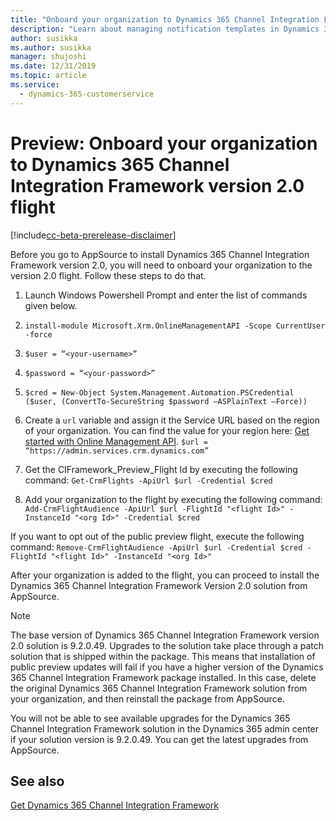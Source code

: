 ```yaml
---
title: "Onboard your organization to Dynamics 365 Channel Integration Framework version 2.0 flight | MicrosoftDocs"
description: "Learn about managing notification templates in Dynamics 365 Channel Integration Framework version 2.0"
author: susikka
ms.author: susikka
manager: shujoshi
ms.date: 12/31/2019
ms.topic: article
ms.service: 
  - dynamics-365-customerservice
---
```

# Preview: Onboard your organization to Dynamics 365 Channel Integration Framework version 2.0 flight

[!include[cc-beta-prerelease-disclaimer](../../../includes/cc-beta-prerelease-disclaimer.md)]

Before you go to AppSource to install Dynamics 365 Channel Integration Framework version 2.0, you will need to onboard your organization to the version 2.0 flight. Follow these steps to do that.

1. Launch Windows Powershell Prompt and enter the list of commands given below.

2. `install-module Microsoft.Xrm.OnlineManagementAPI -Scope CurrentUser -force`

3. `$user = “<your-username>”`

4. `$password = “<your-password>”`

5. `$cred = New-Object System.Management.Automation.PSCredential ($user, (ConvertTo-SecureString $password –ASPlainText –Force))`

6. Create a `url` variable and assign it the Service URL based on the region of your organization.  You can find the value for your region here: [Get started with Online Management API](/powerapps/developer/common-data-service/online-management-api/get-started-online-management-api). `$url = “https://admin.services.crm.dynamics.com”` 

7. Get the CIFramework_Preview_Flight Id by executing the following command: `Get-CrmFlights -ApiUrl $url -Credential $cred`

8. Add your organization to the flight by executing the following command: `Add-CrmFlightAudience -ApiUrl $url -FlightId "<flight Id>" -InstanceId "<org Id>" -Credential $cred`

If you want to opt out of the public preview flight, execute the following command: `Remove-CrmFlightAudience -ApiUrl $url -Credential $cred -FlightId "<flight Id>" -InstanceId "<org Id>"`

After your organization is added to the flight, you can proceed to install the Dynamics 365 Channel Integration Framework Version 2.0 solution from AppSource.

> [!NOTE]
> The base version of Dynamics 365 Channel Integration Framework version 2.0 solution is 9.2.0.49. Upgrades to the solution take place through a patch solution that is shipped within the package. This means that installation of public preview updates will fail if you have a higher version of the Dynamics 365 Channel Integration Framework package installed. In this case, delete the original Dynamics 365 Channel Integration Framework solution from your organization, and then reinstall the package from AppSource.
>
> You will not be able to see available upgrades for the Dynamics 365 Channel Integration Framework solution in the Dynamics 365 admin center if your solution version is 9.2.0.49. You can get the latest upgrades from AppSource.

## See also

[Get Dynamics 365 Channel Integration Framework](get-channel-integration-framework.md)
